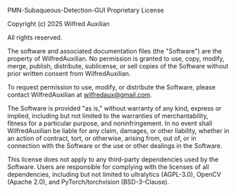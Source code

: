 PMN-Subaqueous-Detection-GUI Proprietary License

Copyright (c) 2025 Wilfred Auxilian

All rights reserved.

The software and associated documentation files (the "Software") are the property of WilfredAuxilian. No permission is granted to use, copy, modify, merge, publish, distribute, sublicense, or sell copies of the Software without prior written consent from WilfredAuxilian.

To request permission to use, modify, or distribute the Software, please contact WilfredAuxilian at wilfredaux@gmail.com.

The Software is provided "as is," without warranty of any kind, express or implied, including but not limited to the warranties of merchantability, fitness for a particular purpose, and noninfringement. In no event shall WilfredAuxilian be liable for any claim, damages, or other liability, whether in an action of contract, tort, or otherwise, arising from, out of, or in connection with the Software or the use or other dealings in the Software.

This license does not apply to any third-party dependencies used by the Software. Users are responsible for complying with the licenses of all dependencies, including but not limited to ultralytics (AGPL-3.0), OpenCV (Apache 2.0), and PyTorch/torchvision (BSD-3-Clause).
